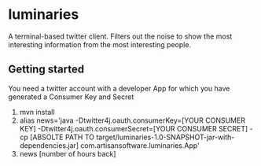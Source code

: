 # luminaries
A terminal-based twitter client.  Filters out the noise to show the most interesting information from the most interesting people.

## Getting started

You need a twitter account with a developer App for which you have generated a Consumer Key and Secret

1. mvn install
1. alias news='java -Dtwitter4j.oauth.consumerKey=[YOUR CONSUMER KEY] -Dtwitter4j.oauth.consumerSecret=[YOUR CONSUMER SECRET] -cp [ABSOLTE PATH TO target/luminaries-1.0-SNAPSHOT-jar-with-dependencies.jar] com.artisansoftware.luminaries.App'
1. news [number of hours back]


